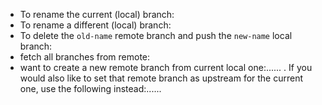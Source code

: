 - To rename the current (local) branch:
- To rename a different (local) branch:
- To delete the `old-name` remote branch and push the `new-name` local branch:
- fetch all branches from remote:
- want to create a new remote branch from current local one:...... . If you would also like to set that remote branch as upstream for the current one, use the following instead:......